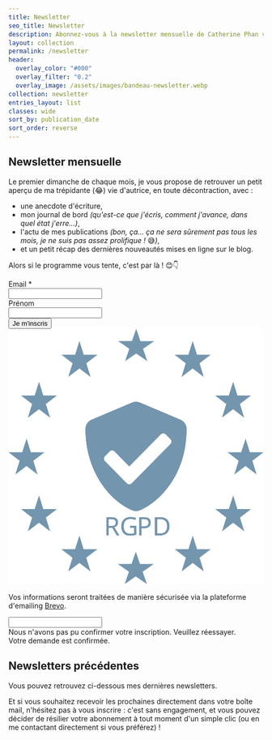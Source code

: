 ```yaml
---
title: Newsletter
seo_title: Newsletter
description: Abonnez-vous à la newsletter mensuelle de Catherine Phan van, et retrouvez les précédents numéros.
layout: collection
permalink: /newsletter
header:
  overlay_color: "#000"
  overlay_filter: "0.2"
  overlay_image: /assets/images/bandeau-newsletter.webp
collection: newsletter
entries_layout: list
classes: wide
sort_by: publication_date
sort_order: reverse
---
```


## Newsletter mensuelle

Le premier dimanche de chaque mois, je vous propose de retrouver un petit aperçu
de ma trépidante (😂) vie d'autrice, en toute décontraction,
avec&nbsp;:

* une anecdote d'écriture,
* mon journal de bord *(qu'est-ce que j'écris, comment j'avance, dans quel état j'erre&hellip;)*,
* l'actu de mes publications *(bon, ça&hellip; ça ne sera sûrement pas tous les mois, je ne suis pas assez prolifique&nbsp;!* 😅*)*,
* et un petit récap des dernières nouveautés mises en ligne sur le blog.

Alors si le programme vous tente, c'est par là&nbsp;! 😊👇

<!-- Begin Brevo Form -->

<!-- START - We recommend to place the below code where you want the form in your website html  -->
<div id="abonnez-vous" class="sib-form">
  <div id="sib-form-container" class="sib-form-container">
    <div id="sib-container" class="sib-container--large sib-container--vertical">
      <form id="sib-form" method="POST" action="https://b78b353c.sibforms.com/serve/MUIFAJkYnPj61OnTsfjJYn-1tzV_CS9vwfJX9ZlfAsJqdUKMJuozCy-G8vmwk81BOEsu1dvmOAz4BDAwUUHZc8b0Rt6XVA1DbFDfj3F0XHf9JgsdEb5vgTheM-bEfKfXW5yLSd9PleAuTIEsGde5WncCsJPyBZ8biWzK8qflpW-RY3sPGQD1_nFGe0trpWO4PTpnwaz_UKwbglLG" data-type="subscription">
        <div>
          <div class="sib-input sib-form-block">
            <div class="form__entry entry_block">
              <div class="form__label-row ">
                <label class="entry__label" for="EMAIL" data-required="*">Email&nbsp;*</label>
                <div class="entry__field">
                  <input class="input " type="text" id="EMAIL" name="EMAIL" autocomplete="off" data-required="true" required />
                </div>
              </div>
              <label class="entry__error entry__error--primary"></label>
            </div>
          </div>
        </div>
        <div>
          <div class="sib-input sib-form-block">
            <div class="form__entry entry_block">
              <div class="form__label-row ">
                <label class="entry__label" for="PRENOM">Prénom</label>
                <div class="entry__field">
                  <input class="input " maxlength="200" type="text" id="PRENOM" name="PRENOM" autocomplete="off" />
                </div>
              </div>
              <label class="entry__error entry__error--primary"></label>
            </div>
          </div>
        </div>
        <div>
          <div class="sib-captcha sib-form-block">
            <div class="form__entry entry_block">
              <div class="form__label-row ">
                <script>
                  function handleCaptchaResponse() {
                    var event = new Event('captchaChange');
                    document.getElementById('sib-captcha').dispatchEvent(event);
                  }
                </script>
                <div class="g-recaptcha sib-visible-recaptcha" id="sib-captcha" data-sitekey="6LdEVV0gAAAAANITsQkgni5NVzUT3V3rwrHvFIb6" data-callback="handleCaptchaResponse"></div>
              </div>
              <label class="entry__error entry__error--primary"></label>
            </div>
          </div>
        </div>
        <div>
          <div class="sib-form-block">
            <button class="sib-form-block__button sib-form-block__button-with-loader" form="sib-form" type="submit">
              Je m&#039;inscris
            </button>
          </div>
        </div>
        <div class="brevo">
          <div><img src="/assets/images/newsletter/dataSecurity.svg"></div>
          <div>
            <p>Vos informations seront trait&eacute;es de mani&egrave;re s&eacute;curis&eacute;e via la plateforme d'emailing
            <a href="https://www.brevo.com/fr/legal/termsofuse/" target="_blank">Brevo</a>.</p>
          </div>
        </div>
        <input type="text" name="email_address_check" value="" class="input--hidden hidden">
        <input type="hidden" name="locale" value="fr">
      </form>
    </div>
    <div id="error-message" class="sib-form-message-panel notice--danger">
      <div class="sib-form-message-panel__text sib-form-message-panel__text--center">
        <span class="sib-form-message-panel__inner-text">Nous n&#039;avons pas pu confirmer votre inscription. Veuillez réessayer.</span>
      </div>
    </div>
    <div id="success-message" class="sib-form-message-panel notice--success">
      <div class="sib-form-message-panel__text sib-form-message-panel__text--center">
        <span class="sib-form-message-panel__inner-text">Votre demande est confirmée.</span>
      </div>
    </div>
  </div>
</div>
<!-- END - We recommend to place the below code where you want the form in your website html  -->

<!-- End Brevo Form -->


## Newsletters précédentes

Vous pouvez retrouvez ci-dessous mes dernières newsletters.

Et si vous souhaitez recevoir les prochaines directement dans votre boîte mail, n'hésitez pas à vous inscrire&nbsp;: c'est sans engagement, et vous pouvez décider de résilier votre abonnement à tout moment d'un simple clic (ou en me contactant directement si vous préférez)&nbsp;! 